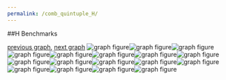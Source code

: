 ```yaml
---
permalink: /comb_quintuple_H/
---
```


##H Benchmarks

[previous graph](../comb_quintuple_FLOYD/), [next graph](../comb_quintuple_JSOND/)
![graph figure](./images/quintuple/H/H-AVL_box.png)![graph figure](./images/quintuple/H/H-A_box.png)![graph figure](./images/quintuple/H/H-CYPHERD_box.png)![graph figure](./images/quintuple/H/H-EGG_box.png)![graph figure](./images/quintuple/H/H-FACE_box.png)![graph figure](./images/quintuple/H/H-FLOYD_box.png)![graph figure](./images/quintuple/H/H-F_box.png)![graph figure](./images/quintuple/H/H-H_box.png)![graph figure](./images/quintuple/H/H-JSOND_box.png)![graph figure](./images/quintuple/H/H-K_box.png)![graph figure](./images/quintuple/H/H-O_box.png)![graph figure](./images/quintuple/H/H-PDFD_box.png)![graph figure](./images/quintuple/H/H-RB_box.png)![graph figure](./images/quintuple/H/H-ROD_box.png)![graph figure](./images/quintuple/H/H-SMATRIX_box.png)![graph figure](./images/quintuple/H/H-SORTD_box.png)![graph figure](./images/quintuple/H/H-ZB_box.png)